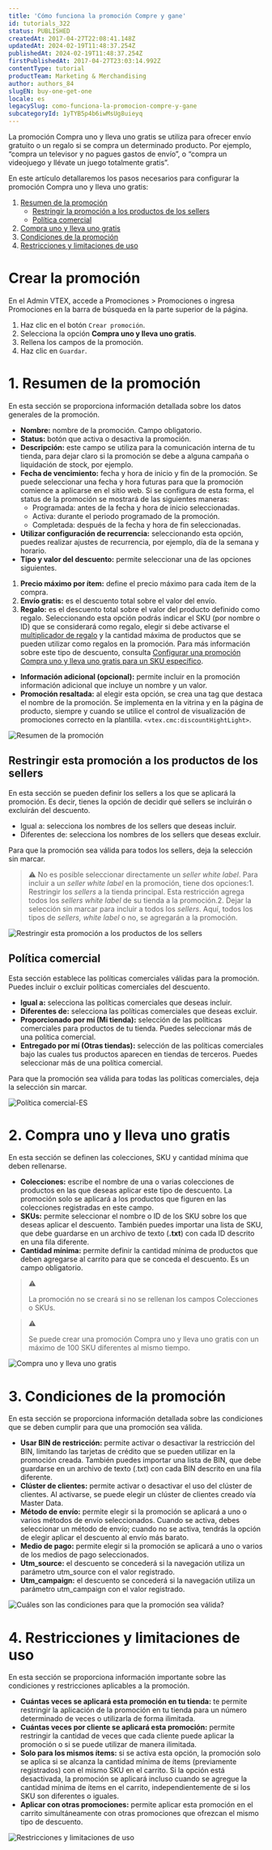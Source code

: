 ```yaml
---
title: 'Cómo funciona la promoción Compre y gane'
id: tutorials_322
status: PUBLISHED
createdAt: 2017-04-27T22:08:41.148Z
updatedAt: 2024-02-19T11:48:37.254Z
publishedAt: 2024-02-19T11:48:37.254Z
firstPublishedAt: 2017-04-27T23:03:14.992Z
contentType: tutorial
productTeam: Marketing & Merchandising
author: authors_84
slugEN: buy-one-get-one
locale: es
legacySlug: como-funciona-la-promocion-compre-y-gane
subcategoryId: 1yTYB5p4b6iwMsUg8uieyq
---
```


La promoción Compra uno y lleva uno gratis se utiliza para ofrecer envío gratuito o un regalo si se compra un determinado producto. Por ejemplo, “compra un televisor y no pagues gastos de envío”, o “compra un videojuego y llévate un juego totalmente gratis”.

En este artículo detallaremos los pasos necesarios para configurar la promoción Compra uno y lleva uno gratis:

1. [Resumen de la promoción](#1-resumen-de-la-promocion)
    - [Restringir la promoción a los productos de los sellers](#restringir-la-promocion-a-los-productos-de-los-sellers)
    - [Política comercial](#politica-comercial)
2. [Compra uno y lleva uno gratis](#2-compra-uno-y-lleva-uno-gratis)
3. [Condiciones de la promoción](#3-condiciones-de-la-promocion)
4. [Restricciones y limitaciones de uso](#4-restricciones-y-limitaciones-de-uso)

# Crear la promoción

En el Admin VTEX, accede a Promociones > Promociones o ingresa Promociones en la barra de búsqueda en la parte superior de la página.

1. Haz clic en el botón `Crear promoción`.
2. Selecciona la opción **Compra uno y lleva uno gratis**.
3. Rellena los campos de la promoción.
4. Haz clic en `Guardar`.

# 1. Resumen de la promoción

En esta sección se proporciona información detallada sobre los datos generales de la promoción.

- **Nombre:** nombre de la promoción. Campo obligatorio.
- **Status:** botón que activa o desactiva la promoción.
- **Descripción:** este campo se utiliza para la comunicación interna de tu tienda, para dejar claro si la promoción se debe a alguna campaña o liquidación de stock, por ejemplo.
- **Fecha de vencimiento:** fecha y hora de inicio y fin de la promoción. Se puede seleccionar una fecha y hora futuras para que la promoción comience a aplicarse en el sitio web. Si se configura de esta forma, el status de la promoción se mostrará de las siguientes maneras:
    - Programada: antes de la fecha y hora de inicio seleccionadas.
    - Activa: durante el periodo programado de la promoción.
    - Completada: después de la fecha y hora de fin seleccionadas.
- **Utilizar configuración de recurrencia:**  seleccionando esta opción, puedes realizar ajustes de recurrencia, por ejemplo, día de la semana y horario.
- **Tipo y valor del descuento:** permite seleccionar una de las opciones siguientes.
1. **Precio máximo por ítem:** define el precio máximo para cada ítem de la compra.
2. **Envío gratis:** es el descuento total sobre el valor del envío.
3. **Regalo:** es el descuento total sobre el valor del producto definido como regalo. Seleccionando esta opción podrás indicar el SKU (por nombre o ID) que se considerará como regalo, elegir si debe activarse el [multiplicador de regalo](https://help.vtex.com/es/tutorial/o-que-significa-ativar-o-multiplicador-de-brinde-em-uma-promocao--1gydgkmjEWcoo2CskUwuYK) y la cantidad máxima de productos que se pueden utilizar como regalos en la promoción. Para más información sobre este tipo de descuento, consulta [Configurar una promoción Compra uno y lleva uno gratis para un SKU específico](https://help.vtex.com/es/tutorial/configurar-promocao-compre-e-ganhe-para-um-sku-especifico).
- **Información adicional (opcional):** permite incluir en la promoción información adicional que incluye un nombre y un valor.
- **Promoción resaltada:** al elegir esta opción, se crea una tag que destaca el nombre de la promoción. Se implementa en la vitrina y en la página de producto, siempre y cuando se utilice el control de visualización de promociones correcto en la plantilla. `<vtex.cmc:discountHightLight>`.

![Resumen de la promoción](https://images.ctfassets.net/alneenqid6w5/4s7Zxlvv0aIThx2WW2JMO3/e10d90b18e8ce27fda6345f72b86a802/Resumen_de_la_promocion.png)

## Restringir esta promoción a los productos de los sellers

En esta sección se pueden definir los sellers a los que se aplicará la promoción. Es decir, tienes la opción de decidir qué sellers se incluirán o excluirán del descuento.

- Igual a: selecciona los nombres de los sellers que deseas incluir.
- Diferentes de: selecciona los nombres de los sellers que deseas excluir.

Para que la promoción sea válida para todos los sellers, deja la selección sin marcar.

>⚠️ No es posible seleccionar directamente un <i>seller white label</i>. Para incluir a un <i>seller white label</i> en la promoción, tiene dos opciones:1. Restringir los <i>sellers</i> a la tienda principal. Esta restricción agrega todos los <i>sellers white label</i> de su tienda a la promoción.2. Dejar la selección sin marcar para incluir a todos los <i>sellers</i>. Aquí, todos los tipos de <i>sellers, white label</i> o no, se agregarán a la promoción.

![Restringir esta promoción a los productos de los sellers](//images.ctfassets.net/alneenqid6w5/3Up0CJMzHHY9rZO0LLRXuw/2b00df355cb9670e4a5b799e5c9482e7/Restringir_esta_promoci_n_a_los_productos_de_los_sellers.png)

## Política comercial
Esta sección establece las políticas comerciales válidas para la promoción. Puedes incluir o excluir políticas comerciales del descuento.

- **Igual a:** selecciona las políticas comerciales que deseas incluir.
- **Diferentes de:** selecciona las políticas comerciales que deseas excluir.
- **Proporcionado por mí (Mi tienda):** selección de las políticas comerciales para productos de tu tienda. Puedes seleccionar más de una política comercial.
- **Entregado por mí (Otras tiendas):** selección de las políticas comerciales bajo las cuales tus productos aparecen en tiendas de terceros. Puedes seleccionar más de una política comercial.

Para que la promoción sea válida para todas las políticas comerciales, deja la selección sin marcar.

![Política comercial-ES](//images.ctfassets.net/alneenqid6w5/1EUrXEMs0tyZ6J1ulXco9i/3580c9712e545dbd89b07b473e7409fb/Politica_comercial-ES.png)

# 2. Compra uno y lleva uno gratis

En esta sección se definen las colecciones, SKU y cantidad mínima que deben rellenarse.

- **Colecciones:**  escribe el nombre de una o varias colecciones de productos en las que deseas aplicar este tipo de descuento. La promoción solo se aplicará a los productos que figuren en las colecciones registradas en este campo.
- **SKUs:** permite seleccionar el nombre o ID de los SKU sobre los que deseas aplicar el descuento. También puedes importar una lista de SKU, que debe guardarse en un archivo de texto (**.txt**) con cada ID descrito en una fila diferente.
- **Cantidad mínima:** permite definir la cantidad mínima de productos que deben agregarse al carrito para que se conceda el descuento. Es un campo obligatorio.

>⚠️ <p>La promoción no se creará si no se rellenan los campos Colecciones o SKUs.<p>

>⚠️ <p>Se puede crear una promoción Compra uno y lleva uno gratis con un máximo de 100 SKU diferentes al mismo tiempo.<p>

![Compra uno y lleva uno gratis](//images.ctfassets.net/alneenqid6w5/27rGDqH0dMTcgA8m7cWs27/c37f45ddde8ac8ddab99cae1500a951d/Compra_uno_y_lleva_uno_gratis.png)

# 3. Condiciones de la promoción

En esta sección se proporciona información detallada sobre las condiciones que se deben cumplir para que una promoción sea válida.

- **Usar BIN de restricción:** permite activar o desactivar la restricción del BIN, limitando las tarjetas de crédito que se pueden utilizar en la promoción creada. También puedes importar una lista de BIN, que debe guardarse en un archivo de texto (.txt) con cada BIN descrito en una fila diferente.
- **Clúster de clientes:** permite activar o desactivar el uso del clúster de clientes. Al activarse, se puede elegir un clúster de clientes creado vía Master Data.
- **Método de envío:** permite elegir si la promoción se aplicará a uno o varios métodos de envío seleccionados.  Cuando se activa, debes seleccionar un método de envío; cuando no se activa, tendrás la opción de elegir aplicar el descuento al envío más barato.
- **Medio de pago:** permite elegir si la promoción se aplicará a uno o varios de los medios de pago seleccionados.
- **Utm_source:** el descuento se concederá si la navegación utiliza un parámetro utm_source con el valor registrado.
- **Utm_campaign:** el descuento se concederá si la navegación utiliza un parámetro utm_campaign con el valor registrado.

![Cuáles son las condiciones para que la promoción sea válida?](//images.ctfassets.net/alneenqid6w5/4zOT1bHe70Z1wbN2wQjCXD/feb16501d81f3fc85591b837bf06b42d/Cu_les_son_las_condiciones_para_que_la_promoci_n_sea_v_lida.png)

# 4. Restricciones y limitaciones de uso

En esta sección se proporciona información importante sobre las condiciones y restricciones aplicables a la promoción.

- **Cuántas veces se aplicará esta promoción en tu tienda:** te permite restringir la aplicación de la promoción en tu tienda para un número determinado de veces o utilizarla de forma ilimitada.
- **Cuántas veces por cliente se aplicará esta promoción:** permite restringir la cantidad de veces que cada cliente puede aplicar la promoción o si se puede utilizar de manera ilimitada.
- **Solo para los mismos ítems:** si se activa esta opción, la promoción solo se aplica si se alcanza la cantidad mínima de ítems (previamente registrados) con el mismo SKU en el carrito. Si la opción está desactivada, la promoción se aplicará incluso cuando se agregue la cantidad mínima de ítems en el carrito, independientemente de si los SKU son diferentes o iguales.
- **Aplicar con otras promociones:** permite aplicar esta promoción en el carrito simultáneamente con otras promociones que ofrezcan el mismo tipo de descuento.

![Restricciones y limitaciones de uso](//images.ctfassets.net/alneenqid6w5/71kLc3PWSLecGA49Iytuyd/9f8d369b64e79bc40aad64c2464112c8/Restricciones_y_limitaciones_de_uso.png)
